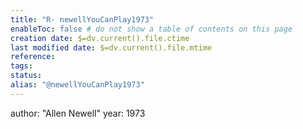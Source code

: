 ```yaml
---
title: "R- newellYouCanPlay1973"
enableToc: false # do not show a table of contents on this page
creation date: $=dv.current().file.ctime
last modified date: $=dv.current().file.mtime
reference: 
tags: 
status: 
alias: "@newellYouCanPlay1973"
---
```

author: "Allen Newell"
year: 1973

